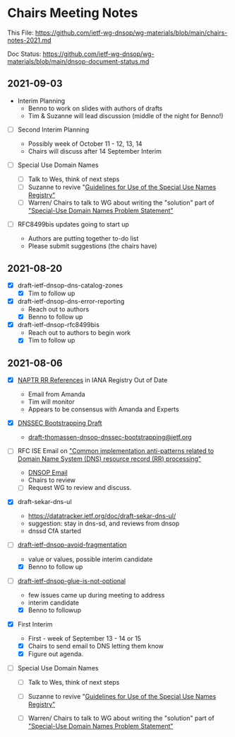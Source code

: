 # Chairs Meeting Notes

This File: https://github.com/ietf-wg-dnsop/wg-materials/blob/main/chairs-notes-2021.md

Doc Status: https://github.com/ietf-wg-dnsop/wg-materials/blob/main/dnsop-document-status.md

## 2021-09-03

* Interim Planning
    - Benno to work on slides with authors of drafts
    - Tim & Suzanne will lead discussion (middle of the night for Benno!)

* [ ] Second Interim Planning
    - Possibly week of October 11 - 12, 13, 14
    - Chairs will discuss after 14 September Interim 

* [ ] Special Use Domain Names
    - [ ] Talk to Wes, think of next steps
    - [ ] Suzanne to revive "[Guidelines for Use of the Special Use Names Registry"](https://datatracker.ietf.org/doc/draft-stw-6761ext/)
    - [ ] Warren/ Chairs to talk to WG about writing the "solution" part of ["Special-Use Domain Names Problem Statement"](https://datatracker.ietf.org/doc/html/rfc8244)

* [ ] RFC8499bis updates going to start up
    - Authors are putting together to-do list 
    - Please submit suggestions (the chairs have)

## 2021-08-20

* [X] draft-ietf-dnsop-dns-catalog-zones
    - [X] Tim to follow up

* [x] draft-ietf-dnsop-dns-error-reporting
    - Reach out to authors
    - [x] Benno to follow up

* [x] draft-ietf-dnsop-rfc8499bis
    - Reach out to authors to begin work
    - [x] Tim to follow up

## 2021-08-06

* [x] [NAPTR RR References](https://www.iana.org/assignments/dns-parameters) in IANA Registry Out of Date
    - Email from Amanda
    - Tim will monitor
    - Appears to be consensus with Amanda and Experts

* [x] [DNSSEC Bootstrapping Draft](https://datatracker.ietf.org/doc/draft-thomassen-dnsop-dnssec-bootstrapping/)
    - draft-thomassen-dnsop-dnssec-bootstrapping@ietf.org

* [ ] RFC ISE Email on ["Common implementation anti-patterns related to Domain Name System (DNS) resource record (RR) processing"](https://datatracker.ietf.org/doc/draft-dashevskyi-dnsrr-antipatterns/)
    - [DNSOP Email](https://mailarchive.ietf.org/arch/msg/dnsop/y_wtoNwl2jRcoqOBgTOu3KJ9SE4/)
    - Chairs to review
    - [ ] Request WG to review and discuss.
    
* [x] draft-sekar-dns-ul
    - https://datatracker.ietf.org/doc/draft-sekar-dns-ul/
    - suggestion: stay in dns-sd, and reviews from dnsop
    - dnssd CfA started

* [ ] [draft-ietf-dnsop-avoid-fragmentation](https://datatracker.ietf.org/doc/draft-ietf-dnsop-avoid-fragmentation/)
    - value or values, possible interim candidate
    - [X] Benno to follow up

* [ ] [draft-ietf-dnsop-glue-is-not-optional](https://datatracker.ietf.org/doc/draft-ietf-dnsop-glue-is-not-optional/)
    - few issues came up during meeting to address
    - interim candidate
    - [X] Benno to followup

* [X] First Interim
    - First - week of September 13 - 14 or 15
    - [x] Chairs to send email to DNS letting them know
    - [x] Figure out agenda.

* [ ] Special Use Domain Names
    - [ ] Talk to Wes, think of next steps
    - [ ] Suzanne to revive "[Guidelines for Use of the Special Use Names Registry"](https://datatracker.ietf.org/doc/draft-stw-6761ext/)
    - [ ] Warren/ Chairs to talk to WG about writing the "solution" part of ["Special-Use Domain Names Problem Statement"](https://datatracker.ietf.org/doc/html/rfc8244)



